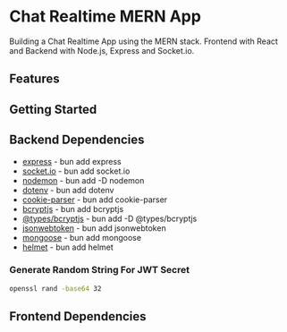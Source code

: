 # Chat Realtime MERN App

Building a Chat Realtime App using the MERN stack. Frontend with React and Backend with Node.js, Express and Socket.io.

## Features

## Getting Started

## Backend Dependencies

-  [express](https://www.npmjs.com/package/express) - bun add express
-  [socket.io](https://www.npmjs.com/package/socket.io) - bun add socket.io
-  [nodemon](https://www.npmjs.com/package/nodemon) - bun add -D nodemon
-  [dotenv](https://www.npmjs.com/package/dotenv) - bun add dotenv
-  [cookie-parser](https://www.npmjs.com/package/cookie-parser) - bun add cookie-parser
-  [bcryptjs](https://www.npmjs.com/package/bcryptjs) - bun add bcryptjs
-  [@types/bcryptjs](https://www.npmjs.com/package/@types/bcryptjs) - bun add -D @types/bcryptjs
-  [jsonwebtoken](https://www.npmjs.com/package/jsonwebtoken) - bun add jsonwebtoken
-  [mongoose](https://www.npmjs.com/package/mongoose) - bun add mongoose
-  [helmet](https://www.npmjs.com/package/helmet) - bun add helmet

### Generate Random String For JWT Secret

```bash
openssl rand -base64 32
```

## Frontend Dependencies
